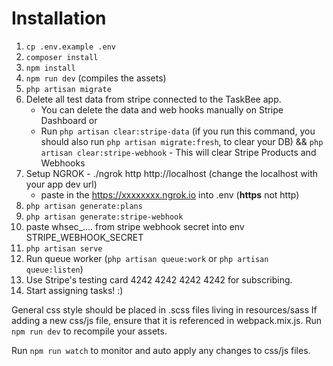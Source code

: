 # Installation

1) `cp .env.example .env`
2) `composer install`
3) `npm install`
4) `npm run dev` (compiles the assets)
5) `php artisan migrate`
6) Delete all test data from stripe connected to the TaskBee app. 
    + You can delete the data and web hooks manually on Stripe Dashboard or
    + Run `php artisan clear:stripe-data` (if you run this command, you should also run `php artisan migrate:fresh`, to clear your DB) && `php artisan clear:stripe-webhook` - This will clear Stripe Products and Webhooks 
7) Setup NGROK - ./ngrok http http://localhost (change the localhost with your app dev url)
    + paste in the https://xxxxxxxx.ngrok.io into .env (**https** not http)
8) `php artisan generate:plans`
9) `php artisan generate:stripe-webhook`
10) paste whsec_.... from stripe webhook secret into env STRIPE_WEBHOOK_SECRET
11) `php artisan serve`
12) Run queue worker (`php artisan queue:work` or `php artisan queue:listen`)
13) Use Stripe's testing card 4242 4242 4242 4242 for subscribing.
14) Start assigning tasks! :)

General css style should be placed in .scss files living in resources/sass
If adding a new css/js file, ensure that it is referenced in webpack.mix.js. Run `npm run dev` to recompile your assets.

Run `npm run watch` to monitor and auto apply any changes to css/js files.

